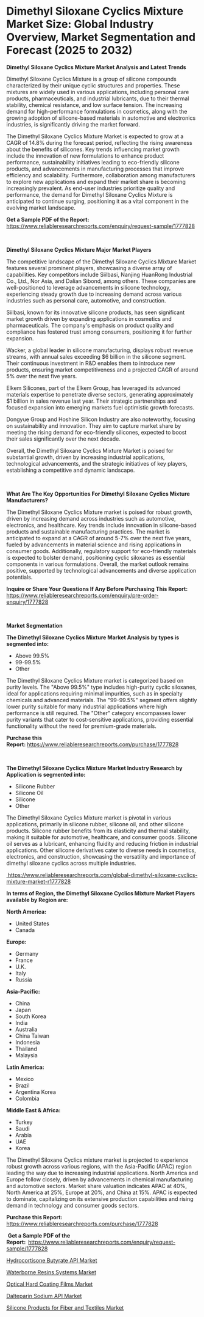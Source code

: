<p><h1>Dimethyl Siloxane Cyclics Mixture Market Size: Global Industry Overview, Market Segmentation and Forecast (2025 to 2032)</h1></p><p><strong>Dimethyl Siloxane Cyclics Mixture Market Analysis and Latest Trends</strong></p>
<p><p>Dimethyl Siloxane Cyclics Mixture is a group of silicone compounds characterized by their unique cyclic structures and properties. These mixtures are widely used in various applications, including personal care products, pharmaceuticals, and industrial lubricants, due to their thermal stability, chemical resistance, and low surface tension. The increasing demand for high-performance formulations in cosmetics, along with the growing adoption of silicone-based materials in automotive and electronics industries, is significantly driving the market forward.</p><p>The Dimethyl Siloxane Cyclics Mixture Market is expected to grow at a CAGR of 14.8% during the forecast period, reflecting the rising awareness about the benefits of silicones. Key trends influencing market growth include the innovation of new formulations to enhance product performance, sustainability initiatives leading to eco-friendly silicone products, and advancements in manufacturing processes that improve efficiency and scalability. Furthermore, collaboration among manufacturers to explore new applications and expand their market share is becoming increasingly prevalent. As end-user industries prioritize quality and performance, the demand for Dimethyl Siloxane Cyclics Mixture is anticipated to continue surging, positioning it as a vital component in the evolving market landscape.</p></p>
<p><strong>Get a Sample PDF of the Report:&nbsp;</strong> <a href="https://www.reliableresearchreports.com/enquiry/request-sample/1777828?utm_campaign=34&utm_medium=2&utm_source=Github&utm_content=ia&utm_term=02022025&utm_id=dimethyl-siloxane-cyclics-mixture">https://www.reliableresearchreports.com/enquiry/request-sample/1777828</a></p>
<p>&nbsp;</p>
<p><strong>Dimethyl Siloxane Cyclics Mixture Major Market Players</strong></p>
<p><p>The competitive landscape of the Dimethyl Siloxane Cyclics Mixture Market features several prominent players, showcasing a diverse array of capabilities. Key competitors include Siilbasi, Nanjing HuanRong Industrial Co., Ltd., Nor Asia, and Dalian Sibond, among others. These companies are well-positioned to leverage advancements in silicone technology, experiencing steady growth due to increasing demand across various industries such as personal care, automotive, and construction.</p><p>Siilbasi, known for its innovative silicone products, has seen significant market growth driven by expanding applications in cosmetics and pharmaceuticals. The company's emphasis on product quality and compliance has fostered trust among consumers, positioning it for further expansion.</p><p>Wacker, a global leader in silicone manufacturing, displays robust revenue streams, with annual sales exceeding $6 billion in the silicone segment. Their continuous investment in R&D enables them to introduce new products, ensuring market competitiveness and a projected CAGR of around 5% over the next five years.</p><p>Elkem Silicones, part of the Elkem Group, has leveraged its advanced materials expertise to penetrate diverse sectors, generating approximately $1 billion in sales revenue last year. Their strategic partnerships and focused expansion into emerging markets fuel optimistic growth forecasts.</p><p>Dongyue Group and Hoshine Silicon Industry are also noteworthy, focusing on sustainability and innovation. They aim to capture market share by meeting the rising demand for eco-friendly silicones, expected to boost their sales significantly over the next decade.</p><p>Overall, the Dimethyl Siloxane Cyclics Mixture Market is poised for substantial growth, driven by increasing industrial applications, technological advancements, and the strategic initiatives of key players, establishing a competitive and dynamic landscape.</p></p>
<p>&nbsp;</p>
<p><strong>What Are The Key Opportunities For Dimethyl Siloxane Cyclics Mixture Manufacturers?</strong></p>
<p><p>The Dimethyl Siloxane Cyclics Mixture market is poised for robust growth, driven by increasing demand across industries such as automotive, electronics, and healthcare. Key trends include innovation in silicone-based products and sustainable manufacturing practices. The market is anticipated to expand at a CAGR of around 5-7% over the next five years, fueled by advancements in material science and rising applications in consumer goods. Additionally, regulatory support for eco-friendly materials is expected to bolster demand, positioning cyclic siloxanes as essential components in various formulations. Overall, the market outlook remains positive, supported by technological advancements and diverse application potentials.</p></p>
<p><strong>Inquire or Share Your Questions If Any Before Purchasing This Report:</strong> <a href="https://www.reliableresearchreports.com/enquiry/pre-order-enquiry/1777828?utm_campaign=34&utm_medium=2&utm_source=Github&utm_content=ia&utm_term=02022025&utm_id=dimethyl-siloxane-cyclics-mixture">https://www.reliableresearchreports.com/enquiry/pre-order-enquiry/1777828</a></p>
<p>&nbsp;</p>
<p><strong>Market Segmentation</strong></p>
<p><strong>The Dimethyl Siloxane Cyclics Mixture Market Analysis by types is segmented into:</strong></p>
<p><ul><li>Above 99.5%</li><li>99-99.5%</li><li>Other</li></ul></p>
<p><p>The Dimethyl Siloxane Cyclics Mixture market is categorized based on purity levels. The "Above 99.5%" type includes high-purity cyclic siloxanes, ideal for applications requiring minimal impurities, such as in specialty chemicals and advanced materials. The "99-99.5%" segment offers slightly lower purity suitable for many industrial applications where high performance is still required. The "Other" category encompasses lower purity variants that cater to cost-sensitive applications, providing essential functionality without the need for premium-grade materials.</p></p>
<p><strong>Purchase this Report:&nbsp;</strong><a href="https://www.reliableresearchreports.com/purchase/1777828?utm_campaign=34&utm_medium=2&utm_source=Github&utm_content=ia&utm_term=02022025&utm_id=dimethyl-siloxane-cyclics-mixture">https://www.reliableresearchreports.com/purchase/1777828</a></p>
<p>&nbsp;</p>
<p><strong>The Dimethyl Siloxane Cyclics Mixture Market Industry Research by Application is segmented into:</strong></p>
<p><ul><li>Silicone Rubber</li><li>Silicone Oil</li><li>Silicone</li><li>Other</li></ul></p>
<p><p>The Dimethyl Siloxane Cyclics Mixture market is pivotal in various applications, primarily in silicone rubber, silicone oil, and other silicone products. Silicone rubber benefits from its elasticity and thermal stability, making it suitable for automotive, healthcare, and consumer goods. Silicone oil serves as a lubricant, enhancing fluidity and reducing friction in industrial applications. Other silicone derivatives cater to diverse needs in cosmetics, electronics, and construction, showcasing the versatility and importance of dimethyl siloxane cyclics across multiple industries.</p></p>
<p><a href="https://www.reliableresearchreports.com/global-dimethyl-siloxane-cyclics-mixture-market-r1777828?utm_campaign=34&utm_medium=2&utm_source=Github&utm_content=ia&utm_term=02022025&utm_id=dimethyl-siloxane-cyclics-mixture">&nbsp;https://www.reliableresearchreports.com/global-dimethyl-siloxane-cyclics-mixture-market-r1777828</a></p>
<p><strong>In terms of Region, the Dimethyl Siloxane Cyclics Mixture Market Players available by Region are:</strong></p>
<p>
    <p> <strong> North America: </strong>
        <ul>
            <li>United States</li>
            <li>Canada</li>
        </ul>
        </p> 
    <p> <strong> Europe: </strong>
        <ul>
            <li>Germany</li>
            <li>France</li>
            <li>U.K.</li>
            <li>Italy</li>
            <li>Russia</li>
        </ul>
        </p> 
    <p> <strong> Asia-Pacific: </strong>
        <ul>
            <li>China</li>
            <li>Japan</li>
            <li>South Korea</li>
            <li>India</li>
            <li>Australia</li>
            <li>China Taiwan</li>
            <li>Indonesia</li>
            <li>Thailand</li>
            <li>Malaysia</li>
        </ul>
        </p> 
    <p> <strong> Latin America: </strong>
        <ul>
            <li>Mexico</li>
            <li>Brazil</li>
            <li>Argentina Korea</li>
            <li>Colombia</li>
        </ul>
        </p> 
    <p> <strong> Middle East & Africa: </strong>
        <ul>
            <li>Turkey</li>
            <li>Saudi</li>
            <li>Arabia</li>
            <li>UAE</li>
            <li>Korea</li>
        </ul>
    </p>
    </p>
<p><p>The Dimethyl Siloxane Cyclics mixture market is projected to experience robust growth across various regions, with the Asia-Pacific (APAC) region leading the way due to increasing industrial applications. North America and Europe follow closely, driven by advancements in chemical manufacturing and automotive sectors. Market share valuation indicates APAC at 40%, North America at 25%, Europe at 20%, and China at 15%. APAC is expected to dominate, capitalizing on its extensive production capabilities and rising demand in technology and consumer goods sectors.</p></p>
<p><strong>Purchase this Report: </strong><a href="https://www.reliableresearchreports.com/purchase/1777828?utm_campaign=34&utm_medium=2&utm_source=Github&utm_content=ia&utm_term=02022025&utm_id=dimethyl-siloxane-cyclics-mixture">https://www.reliableresearchreports.com/purchase/1777828</a></p>
<p>&nbsp;<strong>Get a Sample PDF of the Report:&nbsp;&nbsp;</strong><a href="https://www.reliableresearchreports.com/enquiry/request-sample/1777828?utm_campaign=34&utm_medium=2&utm_source=Github&utm_content=ia&utm_term=02022025&utm_id=dimethyl-siloxane-cyclics-mixture">https://www.reliableresearchreports.com/enquiry/request-sample/1777828</a></p>
<p><strong></strong></p>
<p><p><a href="https://github.com/jaquelynhasenaue8/Market-Research-Report-List-1/blob/main/hydrocortisone-butyrate-api-market.md?utm_campaign=34&utm_medium=2&utm_source=Github&utm_content=ia&utm_term=02022025&utm_id=dimethyl-siloxane-cyclics-mixture">Hydrocortisone Butyrate API Market</a></p><p><a href="https://github.com/phumlaaijem/Market-Research-Report-List-1/blob/main/waterborne-resins-systems-market.md?utm_campaign=34&utm_medium=2&utm_source=Github&utm_content=ia&utm_term=02022025&utm_id=dimethyl-siloxane-cyclics-mixture">Waterborne Resins Systems Market</a></p><p><a href="https://github.com/memorirummy/Market-Research-Report-List-1/blob/main/optical-hard-coating-films-market.md?utm_campaign=34&utm_medium=2&utm_source=Github&utm_content=ia&utm_term=02022025&utm_id=dimethyl-siloxane-cyclics-mixture">Optical Hard Coating Films Market</a></p><p><a href="https://github.com/arvelm4nthig/Market-Research-Report-List-1/blob/main/dalteparin-sodium-api-market.md?utm_campaign=34&utm_medium=2&utm_source=Github&utm_content=ia&utm_term=02022025&utm_id=dimethyl-siloxane-cyclics-mixture">Dalteparin Sodium API Market</a></p><p><a href="https://github.com/xanaanenkaly/Market-Research-Report-List-1/blob/main/silicone-products-for-fiber-and-textiles-market.md?utm_campaign=34&utm_medium=2&utm_source=Github&utm_content=ia&utm_term=02022025&utm_id=dimethyl-siloxane-cyclics-mixture">Silicone Products for Fiber and Textiles Market</a></p></p>